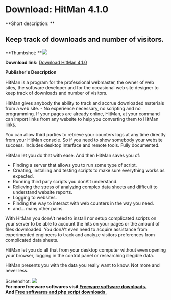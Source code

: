 # Download: HitMan 4.1.0

**Short description: **

## Keep track of downloads and number of visitors.

  
**Thumbshot: **![](http://www.freewarefiles.com/screenshot/hitman2_md.gif)   
  
**Download link:** [Download HitMan 4.1.0](http://freesoftwares.boysofts.com/HitMan_program_19848.html)  
  

**Publisher's Description**  
  

HitMan is a program for the professional webmaster, the owner of web sites,
the software developer and for the occasional web site designer to keep track
of downloads and number of visitors.

HitMan gives anybody the ability to track and accrue downloaded materials from
a web site. - No experience necessary, no scripting and no programming. If
your pages are already online, HitMan, at your command can import links from
any website to help you converting them to HitMan links.

You can allow third parties to retrieve your counters logs at any time
directly from your HitMan console. So if you need to show somebody your
website success. Includes desktop interface and remote tools. Fully
documented.

HitMan let you do that with ease. And then HitMan saves you of:

  * Finding a server that allows you to run some type of script. 
  * Creating, installing and testing scripts to make sure everything works as expected. 
  * Running third pary scripts you donA't understand. 
  * Relieving the stress of analyzing complex data sheets and difficult to understand website reports. 
  * Logging to websites. 
  * Finding the way to interact with web counters in the way you need. 
  * and... many other pains. 

With HitMan you donA't need to install nor setup complicated scripts on your
server to be able to account the hits on your pages or the amount of files
downloaded. You donA't even need to acquire assistance from experimented
engineers to track and analyze visitors preferences from complicated data
sheets.

HitMan let you do all that from your desktop computer without even opening
your browser, logging in the control panel or researching illegible data.

HitMan presents you with the data you really want to know. Not more and never
less.

  
  
Screenshot: ![](http://www.freewarefiles.com/screenshot/hitman2.gif)  
**For more freeware softwares visit [Freeware software downloads.](http://freesoftwares.boysofts.com/)**   
**And [Free softwares and php script downloads.](http://www.boysofts.com/)**

